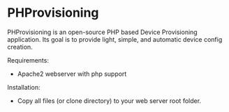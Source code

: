 # PHProvisioning

PHProvisioning is an open-source PHP based Device Provisioning application. Its goal is to provide light, simple, and automatic device config creation.

Requirements:
- Apache2 webserver with php support

Installation:
- Copy all files (or clone directory) to your web server root folder.
